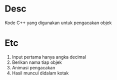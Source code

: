 # Desc

Kode C++ yang digunakan untuk pengacakan objek

# Etc
1. Input pertama hanya angka decimal
2. Berikan nama tiap objek
3. Animasi pengacakan
4. Hasil muncul didalam kotak